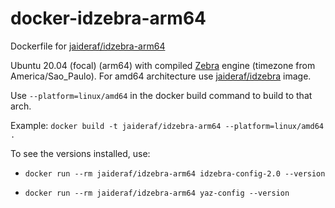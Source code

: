 # docker-idzebra-arm64

Dockerfile for [jaideraf/idzebra-arm64](https://hub.docker.com/r/jaideraf/idzebra-arm64)

Ubuntu 20.04 (focal) (arm64) with compiled [Zebra](https://www.indexdata.com/resources/software/zebra/) engine (timezone from America/Sao_Paulo). For amd64 architecture use [jaideraf/idzebra](https://hub.docker.com/r/jaideraf/idzebra) image.

Use `--platform=linux/amd64` in the docker build command to build to that arch.

Example: `docker build -t jaideraf/idzebra-arm64 --platform=linux/amd64 .`

To see the versions installed, use:

- `docker run --rm jaideraf/idzebra-arm64 idzebra-config-2.0 --version`

- `docker run --rm jaideraf/idzebra-arm64 yaz-config --version`
